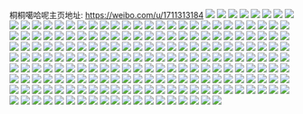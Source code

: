 桐桐噶哈呢主页地址: https://weibo.com/u/1711313184 
![](https://wx4.sinaimg.cn/mw2000/66009120ly1h910d7a131j22c0340qv6.jpg) 
![](https://wx4.sinaimg.cn/mw2000/66009120ly1h910db6xj4j22802x7kjn.jpg) 
![](https://wx4.sinaimg.cn/mw2000/66009120ly1h910f83unnj22802yo1kz.jpg) 
![](https://wx4.sinaimg.cn/mw2000/66009120ly1h90bk29koxj20no0noajm.jpg) 
![](https://wx4.sinaimg.cn/mw2000/66009120ly1h7kycwvhihj20qo0zkn1m.jpg) 
![](https://wx4.sinaimg.cn/mw2000/66009120ly1h7528bqvn9j22802yo1kx.jpg) 
![](https://wx4.sinaimg.cn/mw2000/66009120gy1h61fe7zvwgj20zm0ohtdj.jpg) 
![](https://wx4.sinaimg.cn/mw2000/66009120gy1h2z2yifmfqj20wi1yc7dy.jpg) 
![](https://wx4.sinaimg.cn/mw2000/66009120gy1h1wo1jce7oj20u0140tiq.jpg) 
![](https://wx4.sinaimg.cn/mw2000/66009120gy1gxyo6azre2j20u0140tfv.jpg) 
![](https://wx4.sinaimg.cn/mw2000/66009120gy1gxyo6fxwu3j20x40r0dl8.jpg) 
![](https://wx4.sinaimg.cn/mw2000/66009120gy1gxyo79boflj20u00y3q5t.jpg) 
![](https://wx4.sinaimg.cn/mw2000/66009120gy1gw6o7dpmtpj211x1kwnku.jpg) 
![](https://wx4.sinaimg.cn/mw2000/66009120gy1gw6obpnienj20u0140dl9.jpg) 
![](https://wx4.sinaimg.cn/mw2000/66009120gy1gw6obp4zg7j216o1kw7wh.jpg) 
![](https://wx4.sinaimg.cn/mw2000/66009120gy1gw6obqa56mj21400u0n3k.jpg) 
![](https://wx4.sinaimg.cn/mw2000/66009120gy1gw6obrrvo2j20u00t7q8k.jpg) 
![](https://wx4.sinaimg.cn/mw2000/66009120gy1gw6obqyvhrj20u0140475.jpg) 
![](https://wx4.sinaimg.cn/mw2000/66009120gy1gw6obso1j6j21400u0wpx.jpg) 
![](https://wx4.sinaimg.cn/mw2000/66009120gy1gw6obt7cs6j20u01400x7.jpg) 
![](https://wx4.sinaimg.cn/mw2000/66009120gy1gw6obu1bsij20u014048p.jpg) 
![](https://wx4.sinaimg.cn/mw2000/66009120gy1gvvi8rznhhj23402c0qv5.jpg) 
![](https://wx4.sinaimg.cn/mw2000/001ROuJygy1gue36duf3oj62o03k0b2c02.jpg) 
![](https://wx4.sinaimg.cn/mw2000/66009120gy1gt9zqv4p8uj22o03k0u0y.jpg) 
![](https://wx4.sinaimg.cn/mw2000/66009120gy1gsu17vw9xpj20tz0uuqgc.jpg) 
![](https://wx4.sinaimg.cn/mw2000/66009120gy1grmviq8pr4j20u0140wlh.jpg) 
![](https://wx4.sinaimg.cn/mw2000/66009120gy1grmvkkoo2ij20u0140acv.jpg) 
![](https://wx4.sinaimg.cn/mw2000/66009120gy1grmvllc9nuj21kw16ob2a.jpg) 
![](https://wx4.sinaimg.cn/mw2000/66009120gy1gqsuzcg4k2j2340340x6s.jpg) 
![](https://wx4.sinaimg.cn/mw2000/66009120gy1gqrqdgoabnj22o03k0e83.jpg) 
![](https://wx4.sinaimg.cn/mw2000/66009120gy1gq99w3domvj22c0340u11.jpg) 
![](https://wx4.sinaimg.cn/mw2000/66009120gy1gq99vm8x4ej22c0340kjo.jpg) 
![](https://wx4.sinaimg.cn/mw2000/66009120gy1gq99wuhf3gj22c0340nph.jpg) 
![](https://wx4.sinaimg.cn/mw2000/66009120gy1gq99vereryj22c0340kjq.jpg) 
![](https://wx4.sinaimg.cn/mw2000/66009120gy1gq99x0onghj21jk2bcu0z.jpg) 
![](https://wx4.sinaimg.cn/mw2000/66009120gy1gq99vu0fz8j23402c0u10.jpg) 
![](https://wx4.sinaimg.cn/mw2000/66009120gy1gq99wcz2z5j22c0340b2e.jpg) 
![](https://wx4.sinaimg.cn/mw2000/66009120gy1gq99wl62jdj22c03401l1.jpg) 
![](https://wx4.sinaimg.cn/mw2000/66009120gy1gq99v4kevuj22c0340u12.jpg) 
![](https://wx4.sinaimg.cn/mw2000/66009120gy1gnv9q7p0ldj21c01s0kjo.jpg) 
![](https://wx4.sinaimg.cn/mw2000/66009120gy1gnv9qbwisrj21c01senpe.jpg) 
![](https://wx4.sinaimg.cn/mw2000/66009120gy1gnv9ux2ox2j20u0140h9l.jpg) 
![](https://wx4.sinaimg.cn/mw2000/66009120gy1gnv9uvie6tj21ro1br7wi.jpg) 
![](https://wx4.sinaimg.cn/mw2000/66009120gy1gnv9v5o3y1j229x1w8kjm.jpg) 
![](https://wx4.sinaimg.cn/mw2000/66009120gy1gnv9uru3dhj21oh2iqqv7.jpg) 
![](https://wx4.sinaimg.cn/mw2000/66009120ly1gmhhz1caxkj20qo0zedih.jpg) 
![](https://wx4.sinaimg.cn/mw2000/66009120ly1gm7jj4sml1j20u01404qp.jpg) 
![](https://wx4.sinaimg.cn/mw2000/66009120ly1gm7jj6yv9mj20u01401kx.jpg) 
![](https://wx4.sinaimg.cn/mw2000/66009120ly1gm7jjcjvd1j20u01407wh.jpg) 
![](https://wx4.sinaimg.cn/mw2000/66009120ly1gm7jj9hjflj20u0140b29.jpg) 
![](https://wx4.sinaimg.cn/mw2000/66009120ly1gm7jjapyqrj20u0140h4p.jpg) 
![](https://wx4.sinaimg.cn/mw2000/66009120ly1gm7jkamvebj22io1w0u10.jpg) 
![](https://wx4.sinaimg.cn/mw2000/66009120ly1gm7jkkuck7j23k02o0nph.jpg) 
![](https://wx4.sinaimg.cn/mw2000/66009120ly1gm7jksxpakj21w02iob2d.jpg) 
![](https://wx4.sinaimg.cn/mw2000/66009120ly1gm7jjd504bj20u01t0n65.jpg) 
![](https://wx4.sinaimg.cn/mw2000/66009120gy1gkrhgjl15gj20u0140wm8.jpg) 
![](https://wx4.sinaimg.cn/mw2000/66009120gy1gigaidox85j22bc3h04qu.jpg) 
![](https://wx4.sinaimg.cn/mw2000/66009120gy1gigajlryz7j20u01407wh.jpg) 
![](https://wx4.sinaimg.cn/mw2000/66009120gy1gigajo1mkpj21400u0n8f.jpg) 
![](https://wx4.sinaimg.cn/mw2000/66009120gy1gi981ay4uhj20pr0qugsx.jpg) 
![](https://wx4.sinaimg.cn/mw2000/66009120gy1gi981f7asbj23k02o0x6p.jpg) 
![](https://wx4.sinaimg.cn/mw2000/66009120gy1gi981keboij23k02o01kz.jpg) 
![](https://wx4.sinaimg.cn/mw2000/66009120gy1gi15bpe5qdj20u0140x3j.jpg) 
![](https://wx4.sinaimg.cn/mw2000/66009120gy1gi15brvzbdj20u01407tz.jpg) 
![](https://wx4.sinaimg.cn/mw2000/66009120gy1gi15c2tckoj20u0140qus.jpg) 
![](https://wx4.sinaimg.cn/mw2000/66009120gy1gi15cylhsmj20xc18ge7y.jpg) 
![](https://wx4.sinaimg.cn/mw2000/66009120gy1gi15cvxp4kj23h03h0u16.jpg) 
![](https://wx4.sinaimg.cn/mw2000/66009120gy1gi15c07i4jj22io1w0kjo.jpg) 
![](https://wx4.sinaimg.cn/mw2000/66009120gy1ge1ucaz3lhj23k02o0npg.jpg) 
![](https://wx4.sinaimg.cn/mw2000/66009120gy1gbrvxm1aljj20hs0hsdh2.jpg) 
![](https://wx4.sinaimg.cn/mw2000/66009120gy1g8p675xzluj20u01404ov.jpg) 
![](https://wx4.sinaimg.cn/mw2000/66009120gy1g8k3xk6kpfj20u0140dm5.jpg) 
![](https://wx4.sinaimg.cn/mw2000/66009120gy1g7oy9ptz1yj21400u0b29.jpg) 
![](https://wx4.sinaimg.cn/mw2000/66009120gy1g7oy9ff4c4j21400u0b29.jpg) 
![](https://wx4.sinaimg.cn/mw2000/66009120gy1g7oy9yzqu6j21400u07wh.jpg) 
![](https://wx4.sinaimg.cn/mw2000/66009120gy1g7oy8temuuj20u01401kx.jpg) 
![](https://wx4.sinaimg.cn/mw2000/66009120gy1g7oya49gt6j20u0140h6x.jpg) 
![](https://wx4.sinaimg.cn/mw2000/66009120gy1g7oyanywpoj20u01401kx.jpg) 
![](https://wx4.sinaimg.cn/mw2000/66009120gy1g7oyaelvxzj21400u0e81.jpg) 
![](https://wx4.sinaimg.cn/mw2000/66009120gy1g7oyawdliuj21400u07wh.jpg) 
![](https://wx4.sinaimg.cn/mw2000/66009120gy1g7oyb3y8noj21400u04qp.jpg) 
![](https://wx4.sinaimg.cn/mw2000/66009120ly1g4986bv5wpj215o6y6u14.jpg) 
![](https://wx4.sinaimg.cn/mw2000/66009120ly1g4986dznsyj215o3usx6s.jpg) 
![](https://wx4.sinaimg.cn/mw2000/66009120ly1g498aonjjbj20xr0mi4d2.jpg) 
![](https://wx4.sinaimg.cn/mw2000/66009120ly1g4986zgzxzj21900u0tfz.jpg) 
![](https://wx4.sinaimg.cn/mw2000/66009120ly1g498aoaom6j20xc18g1kx.jpg) 
![](https://wx4.sinaimg.cn/mw2000/66009120ly1g498baickzj20xc18gtvy.jpg) 
![](https://wx4.sinaimg.cn/mw2000/66009120ly1g498g54mi0j20u0140n2r.jpg) 
![](https://wx4.sinaimg.cn/mw2000/66009120ly1g498gg4780j20u0140n5b.jpg) 
![](https://wx4.sinaimg.cn/mw2000/66009120ly1g498fuwn0pj20u018w0v4.jpg) 
![](https://wx4.sinaimg.cn/mw2000/66009120ly1g388n0llb3j23k02o01kz.jpg) 
![](https://wx4.sinaimg.cn/mw2000/66009120ly1g388nlfu4mj22o03k07wj.jpg) 
![](https://wx4.sinaimg.cn/mw2000/66009120ly1g388o2ora2j22o03k0qv6.jpg) 
![](https://wx4.sinaimg.cn/mw2000/66009120ly1g388o8mklpj20rs15o1kx.jpg) 
![](https://wx4.sinaimg.cn/mw2000/66009120ly1g388lzvf7wj215o15okjl.jpg) 
![](https://wx4.sinaimg.cn/mw2000/66009120ly1g388oexhu2j21401o0b29.jpg) 
![](https://wx4.sinaimg.cn/mw2000/66009120ly1g388opz2d4j21o0140npd.jpg) 
![](https://wx4.sinaimg.cn/mw2000/66009120ly1g388oxza78j21401o0hdt.jpg) 
![](https://wx4.sinaimg.cn/mw2000/66009120ly1g388q4gs5ij22yo4g0npj.jpg) 
![](https://wx4.sinaimg.cn/mw2000/66009120ly1g2ig9wppifj20ku0kuq4n.jpg) 
![](https://wx4.sinaimg.cn/mw2000/66009120ly1g299w7wd8cj215o15onpd.jpg) 
![](https://wx4.sinaimg.cn/mw2000/66009120ly1g299wd4eepj20u01400w0.jpg) 
![](https://wx4.sinaimg.cn/mw2000/66009120ly1g299wae1fqj20k00gz40r.jpg) 
![](https://wx4.sinaimg.cn/mw2000/66009120ly1g0yu65qbsij20qo0zk76w.jpg) 
![](https://wx4.sinaimg.cn/mw2000/66009120ly1g0yu6ksud5j20qo0zk0wc.jpg) 
![](https://wx4.sinaimg.cn/mw2000/66009120ly1g0yu50z913j22o03k07wl.jpg) 
![](https://wx4.sinaimg.cn/mw2000/66009120ly1g0yu54diqbj20u00sotzs.jpg) 
![](https://wx4.sinaimg.cn/mw2000/66009120ly1g0rmfxa7xaj20u00u0ad8.jpg) 
![](https://wx4.sinaimg.cn/mw2000/66009120ly1g0rmfzturzj20p60p6tbf.jpg) 
![](https://wx4.sinaimg.cn/mw2000/66009120ly1g0rmhp77snj20qo0zk773.jpg) 
![](https://wx4.sinaimg.cn/mw2000/66009120ly1g0g9spccufj20u01o04hg.jpg) 
![](https://wx4.sinaimg.cn/mw2000/66009120ly1g0g9srwx4rj22o03k04qs.jpg) 
![](https://wx4.sinaimg.cn/mw2000/66009120ly1g0g9suehu6j22o03k0qv7.jpg) 
![](https://wx4.sinaimg.cn/mw2000/66009120ly1g0g9sx2dsyj22o03k0qv8.jpg) 
![](https://wx4.sinaimg.cn/mw2000/66009120ly1g0g9t0cucxj22o03k0e84.jpg) 
![](https://wx4.sinaimg.cn/mw2000/66009120ly1g0g9t1vhqsj22o03k0x6p.jpg) 
![](https://wx4.sinaimg.cn/mw2000/66009120ly1g07mzq3cxvj20dc0dbq3g.jpg) 
![](https://wx4.sinaimg.cn/mw2000/66009120ly1g00hsnvcxuj218g0xc1kx.jpg) 
![](https://wx4.sinaimg.cn/mw2000/66009120ly1g00hsobu8kj20xc18gqs3.jpg) 
![](https://wx4.sinaimg.cn/mw2000/66009120ly1g00hsoptq4j20rs15o4no.jpg) 
![](https://wx4.sinaimg.cn/mw2000/66009120ly1g00hsp4sj6j20rs15oki7.jpg) 
![](https://wx4.sinaimg.cn/mw2000/66009120ly1g00hu1klu2j20qo0zk79c.jpg) 
![](https://wx4.sinaimg.cn/mw2000/66009120ly1g00hucvxm4j20qo0zkaej.jpg) 
![](https://wx4.sinaimg.cn/mw2000/66009120ly1g00hvqtup3j20go0m8ten.jpg) 
![](https://wx4.sinaimg.cn/mw2000/66009120ly1g00i0aycx0j20u00gv417.jpg) 
![](https://wx4.sinaimg.cn/mw2000/66009120ly1g00hz2nfhqj20u01hc4qp.jpg) 
![](https://wx4.sinaimg.cn/mw2000/66009120ly1fzuxlrttljj20zk0qodos.jpg) 
![](https://wx4.sinaimg.cn/mw2000/66009120ly1fzuxlaj3j4j20qo0zkn2r.jpg) 
![](https://wx4.sinaimg.cn/mw2000/66009120ly1fzuxli3ukej20qo0zkdkg.jpg) 
![](https://wx4.sinaimg.cn/mw2000/66009120ly1fzuxm0a7u0j20qo0zk793.jpg) 
![](https://wx4.sinaimg.cn/mw2000/66009120ly1fzux9iccv3j20u0140ww0.jpg) 
![](https://wx4.sinaimg.cn/mw2000/66009120ly1fzux9g5h4hj20xc18gawd.jpg) 
![](https://wx4.sinaimg.cn/mw2000/66009120ly1fzux9go17zj20xc18gh5q.jpg) 
![](https://wx4.sinaimg.cn/mw2000/66009120ly1fzuxaa2tc7j20xc18gh5g.jpg) 
![](https://wx4.sinaimg.cn/mw2000/66009120ly1fzuxaapo7nj20xc18ghbh.jpg) 
![](https://wx4.sinaimg.cn/mw2000/66009120ly1fzki8zcwqdj20dw096dg1.jpg) 
![](https://wx4.sinaimg.cn/mw2000/66009120ly1fzj9irbkffj21901907wi.jpg) 
![](https://wx4.sinaimg.cn/mw2000/66009120ly1fzj9iwyl6yj22o03k0qv7.jpg) 
![](https://wx4.sinaimg.cn/mw2000/66009120ly1fzj9isapx2j21901901ky.jpg) 
![](https://wx4.sinaimg.cn/mw2000/66009120ly1fzj9j17o2ij23k02o04r0.jpg) 
![](https://wx4.sinaimg.cn/mw2000/66009120ly1fzj9ipx1h2j21901901ky.jpg) 
![](https://wx4.sinaimg.cn/mw2000/66009120ly1fzj9itzxhvj22o03k0e84.jpg) 
![](https://wx4.sinaimg.cn/mw2000/66009120ly1fzj9r3bo3yj20qo0zk41m.jpg) 
![](https://wx4.sinaimg.cn/mw2000/66009120ly1fzj9r3o5dfj20qo0zktcj.jpg) 
![](https://wx4.sinaimg.cn/mw2000/66009120ly1fzj9r42jbwj20qo1hc79d.jpg) 
![](https://wx4.sinaimg.cn/mw2000/66009120ly1fz7r8bk9xij215o15okjl.jpg) 
![](https://wx4.sinaimg.cn/mw2000/66009120ly1fz7r8c5hc6j20rs15o4jo.jpg) 
![](https://wx4.sinaimg.cn/mw2000/66009120ly1fz7reg1mdtj20xc18gqpg.jpg) 
![](https://wx4.sinaimg.cn/mw2000/66009120ly1fz7regnheoj20xc18g7s5.jpg) 
![](https://wx4.sinaimg.cn/mw2000/66009120ly1fz7reh8b7tj20xc18gqmc.jpg) 
![](https://wx4.sinaimg.cn/mw2000/66009120ly1fz7rljtjejj20xc18ge1j.jpg) 
![](https://wx4.sinaimg.cn/mw2000/66009120ly1fyriff6rqrj20j60humxk.jpg) 
![](https://wx4.sinaimg.cn/mw2000/66009120ly1fyqfw71p1vj20m80m8wxu.jpg) 
![](https://wx4.sinaimg.cn/mw2000/66009120ly1fyqftad2muj20zk0qo44e.jpg) 
![](https://wx4.sinaimg.cn/mw2000/66009120ly1fyqg53zcv5j20rs15ohca.jpg) 
![](https://wx4.sinaimg.cn/mw2000/66009120ly1fyiyv1q8fsj20u01407vd.jpg) 
![](https://wx4.sinaimg.cn/mw2000/66009120ly1fyiyv38dyij20u0140nmq.jpg) 
![](https://wx4.sinaimg.cn/mw2000/66009120ly1fyiyyd8tq8j20qo0zkdku.jpg) 
![](https://wx4.sinaimg.cn/mw2000/66009120ly1fxji7xa0skj20qo0zkq8e.jpg) 
![](https://wx4.sinaimg.cn/mw2000/66009120ly1fxji7y6yf1j20qo0zkgrf.jpg) 
![](https://wx4.sinaimg.cn/mw2000/66009120ly1fxji7z3dmxj20qo0zkn2u.jpg) 
![](https://wx4.sinaimg.cn/mw2000/66009120ly1fxji80j20uj20qo0zktfr.jpg) 
![](https://wx4.sinaimg.cn/mw2000/66009120ly1fxji81jby2j20qo0zkagw.jpg) 
![](https://wx4.sinaimg.cn/mw2000/66009120ly1fxji82fl1tj20qo0zkn35.jpg) 
![](https://wx4.sinaimg.cn/mw2000/66009120ly1fxji83cwgoj20qo0zkag1.jpg) 
![](https://wx4.sinaimg.cn/mw2000/66009120ly1fxji84hxvhj20qo0zktec.jpg) 
![](https://wx4.sinaimg.cn/mw2000/66009120ly1fxji86ef1pj20qo0zkn2r.jpg) 
![](https://wx4.sinaimg.cn/mw2000/66009120ly1fxdry212cxj215o15ob29.jpg) 
![](https://wx4.sinaimg.cn/mw2000/66009120ly1fxdry2mh7kj20u01407pu.jpg) 
![](https://wx4.sinaimg.cn/mw2000/66009120ly1fxds6zp1abj20u01401kx.jpg) 
![](https://wx4.sinaimg.cn/mw2000/66009120ly1fx9uia0ocwj20qo0zkaek.jpg) 
![](https://wx4.sinaimg.cn/mw2000/66009120ly1fx44va2ik7j20qo0zkdkv.jpg) 
![](https://wx4.sinaimg.cn/mw2000/66009120ly1fx44vmrhimj21901o07wi.jpg) 
![](https://wx4.sinaimg.cn/mw2000/66009120ly1fx44vqpuifj21901o0b2a.jpg) 
![](https://wx4.sinaimg.cn/mw2000/66009120ly1fx1mxz4fbkj20qo0zkn2v.jpg) 
![](https://wx4.sinaimg.cn/mw2000/66009120ly1fx1mxvzzkhj21901o04qq.jpg) 
![](https://wx4.sinaimg.cn/mw2000/66009120ly1fupnea6nr2j20c80c8wet.jpg) 
![](https://wx4.sinaimg.cn/mw2000/66009120ly1fueap9g61kj20xc18g4qp.jpg) 
![](https://wx4.sinaimg.cn/mw2000/66009120ly1fueapdscj3j20xc18gkhs.jpg) 
![](https://wx4.sinaimg.cn/mw2000/66009120ly1fueapa6c1nj20xc18g4mv.jpg) 
![](https://wx4.sinaimg.cn/mw2000/66009120ly1fueap664g7j20rs15o4jg.jpg) 
![](https://wx4.sinaimg.cn/mw2000/66009120ly1fueapc5sgoj20xc18g1dv.jpg) 
![](https://wx4.sinaimg.cn/mw2000/66009120ly1fueap7nsl3j20rs15o7qx.jpg) 
![](https://wx4.sinaimg.cn/mw2000/66009120ly1fueapd35bbj20xc18gazx.jpg) 
![](https://wx4.sinaimg.cn/mw2000/66009120ly1fueapbhcr0j21901o0kjm.jpg) 
![](https://wx4.sinaimg.cn/mw2000/66009120ly1fueapewevfj21901o0npe.jpg) 
![](https://wx4.sinaimg.cn/mw2000/66009120ly1fs8t4cjyhdj20u0140b29.jpg) 
![](https://wx4.sinaimg.cn/mw2000/66009120ly1fs8t4g5ubzj20rs15o1kx.jpg) 
![](https://wx4.sinaimg.cn/mw2000/66009120ly1fs8t4wh1b1j21400u04qp.jpg) 
![](https://wx4.sinaimg.cn/mw2000/66009120ly1fs8t4j99c0j20u0140tt7.jpg) 
![](https://wx4.sinaimg.cn/mw2000/66009120ly1fs8t47t645j20xc18g1gt.jpg) 
![](https://wx4.sinaimg.cn/mw2000/66009120ly1fs8t4nmlfmj20u0140b29.jpg) 
![](https://wx4.sinaimg.cn/mw2000/66009120ly1fs8t4rkfn0j20xc18gkhe.jpg) 
![](https://wx4.sinaimg.cn/mw2000/66009120ly1fs8t4tfsupj20rs0rsqk1.jpg) 
![](https://wx4.sinaimg.cn/mw2000/66009120ly1fs8t444p7fj20xc18gqtj.jpg) 
![](https://wx4.sinaimg.cn/mw2000/66009120ly1fqeljo0idfj20j60g6gmb.jpg) 
![](https://wx4.sinaimg.cn/mw2000/66009120ly1fqeljoc6zkj20g20lbtas.jpg) 
![](https://wx4.sinaimg.cn/mw2000/66009120ly1fqeljoqsakj20k00awt8s.jpg) 
![](https://wx4.sinaimg.cn/mw2000/66009120ly1fqeljpahagj20k00k0gmj.jpg) 
![](https://wx4.sinaimg.cn/mw2000/66009120ly1fqelmhyuw2j21kw1kwn1n.jpg) 
![](https://wx4.sinaimg.cn/mw2000/66009120ly1fqelmi8uc8j20j60j6wfk.jpg) 
![](https://wx4.sinaimg.cn/mw2000/66009120ly1fpkfkevyzbj20qo0zkthx.jpg) 
